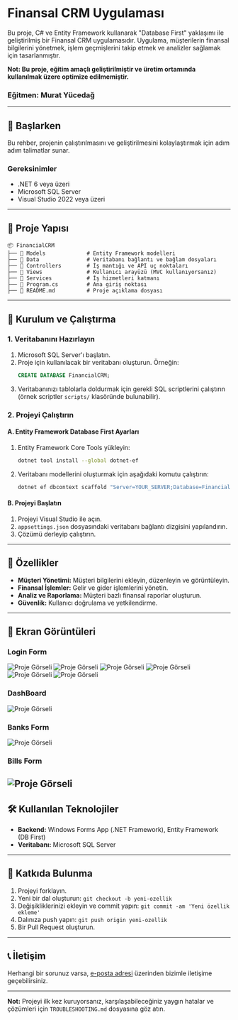# Finansal CRM Uygulaması

Bu proje, C# ve Entity Framework kullanarak "Database First" yaklaşımı ile geliştirilmiş bir Finansal CRM uygulamasıdır. Uygulama, müşterilerin finansal bilgilerini yönetmek, işlem geçmişlerini takip etmek ve analizler sağlamak için tasarlanmıştır.

**Not: Bu proje, eğitim amaçlı geliştirilmiştir ve üretim ortamında kullanılmak üzere optimize edilmemiştir.**
### Eğitmen: Murat Yücedağ

---

## 🚀 Başlarken

Bu rehber, projenin çalıştırılmasını ve geliştirilmesini kolaylaştırmak için adım adım talimatlar sunar.

### Gereksinimler

- .NET 6 veya üzeri
- Microsoft SQL Server
- Visual Studio 2022 veya üzeri

---

## 📂 Proje Yapısı

```
📦 FinancialCRM
├── 📁 Models             # Entity Framework modelleri
├── 📁 Data               # Veritabanı bağlantı ve bağlam dosyaları
├── 📁 Controllers        # İş mantığı ve API uç noktaları
├── 📁 Views              # Kullanıcı arayüzü (MVC kullanıyorsanız)
├── 📁 Services           # İş hizmetleri katmanı
├── 📄 Program.cs         # Ana giriş noktası
├── 📄 README.md          # Proje açıklama dosyası
```

---

## 🔧 Kurulum ve Çalıştırma

### 1. Veritabanını Hazırlayın
1. Microsoft SQL Server'ı başlatın.
2. Proje için kullanılacak bir veritabanı oluşturun. Örneğin:
   ```sql
   CREATE DATABASE FinancialCRM;
   ```
3. Veritabanınızı tablolarla doldurmak için gerekli SQL scriptlerini çalıştırın (örnek scriptler `scripts/` klasöründe bulunabilir).

### 2. Projeyi Çalıştırın

#### A. Entity Framework Database First Ayarları
1. Entity Framework Core Tools yükleyin:
   ```bash
   dotnet tool install --global dotnet-ef
   ```
2. Veritabanı modellerini oluşturmak için aşağıdaki komutu çalıştırın:
   ```bash
   dotnet ef dbcontext scaffold "Server=YOUR_SERVER;Database=FinancialCRM;Trusted_Connection=True;" Microsoft.EntityFrameworkCore.SqlServer -o Models
   ```
   
#### B. Projeyi Başlatın
1. Projeyi Visual Studio ile açın.
2. `appsettings.json` dosyasındaki veritabanı bağlantı dizgisini yapılandırın.
3. Çözümü derleyip çalıştırın.

---

## 🌟 Özellikler

- **Müşteri Yönetimi:** Müşteri bilgilerini ekleyin, düzenleyin ve görüntüleyin.
- **Finansal İşlemler:** Gelir ve gider işlemlerini yönetin.
- **Analiz ve Raporlama:** Müşteri bazlı finansal raporlar oluşturun.
- **Güvenlik:** Kullanıcı doğrulama ve yetkilendirme.

---

## 📸 Ekran Görüntüleri

### Login Form
![Proje Görseli](FinancialCRM/Images/LoginForm1.png)
![Proje Görseli](FinancialCRM/Images/LoginForm2.png)
![Proje Görseli](FinancialCRM/Images/LoginForm3.png)
![Proje Görseli](FinancialCRM/Images/LoginForm4.png)
![Proje Görseli](FinancialCRM/Images/LoginForm5.png)
![Proje Görseli](FinancialCRM/Images/LoginForm6.png)

### DashBoard
![Proje Görseli](FinancialCRM/Images/dashboard.png)

### Banks Form
![Proje Görseli](FinancialCRM/Images/banks.png)

### Bills Form
![Proje Görseli](FinancialCRM/Images/bills.png)
---

## 🛠 Kullanılan Teknolojiler

- **Backend:** Windows Forms App (.NET Framework), Entity Framework (DB First)
- **Veritabanı:** Microsoft SQL Server

---

## 📌 Katkıda Bulunma

1. Projeyi forklayın.
2. Yeni bir dal oluşturun: `git checkout -b yeni-ozellik`
3. Değişikliklerinizi ekleyin ve commit yapın: `git commit -am 'Yeni özellik ekleme'`
4. Dalınıza push yapın: `git push origin yeni-ozellik`
5. Bir Pull Request oluşturun.

---

## 📞 İletişim

Herhangi bir sorunuz varsa, [e-posta adresi](mailto:ornek@ornek.com) üzerinden bizimle iletişime geçebilirsiniz.

---

**Not:** Projeyi ilk kez kuruyorsanız, karşılaşabileceğiniz yaygın hatalar ve çözümleri için `TROUBLESHOOTING.md` dosyasına göz atın.
